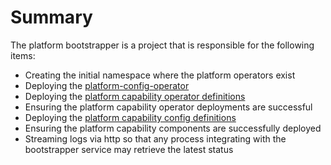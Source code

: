 # Summary

The platform bootstrapper is a project that is responsible for the following items:

- Creating the initial namespace where the platform operators exist
- Deploying the [platform-config-operator](https://github.com/tbd-paas/platform-config-operator)
- Deploying the [platform capability operator definitions](https://github.com/tbd-paas/platform-config-operator/blob/main/config/crd/bases/deploy.platform.tbd.io_platformoperators.yaml)
- Ensuring the platform capability operator deployments are successful
- Deploying the [platform capability config definitions](https://github.com/tbd-paas/platform-config-operator/blob/main/config/crd/bases/deploy.platform.tbd.io_platformconfigs.yaml)
- Ensuring the platform capability components are successfully deployed
- Streaming logs via http so that any process integrating with the bootstrapper service may retrieve the latest status

